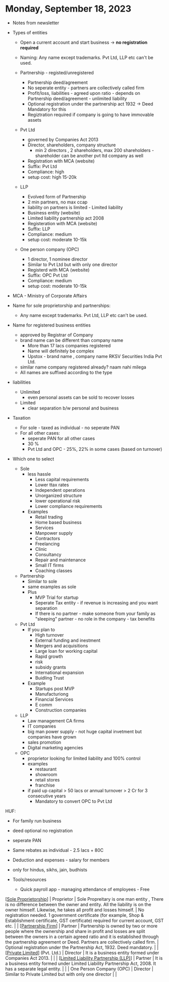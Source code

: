 # Monday, September 18, 2023

- Notes from newsletter 
- Types of entities

    - Open a current account and start business -> **no registration required**
    - Naming: Any name except trademarks. Pvt Ltd, LLP etc can't be used.

  - Partnership - registed/unregistered
    - Partnership deed/agreement 
    - No seperate entity - partners are collectively called firm 
    - Profit/loss, liabilities - agreed upon ratio - depends on Partnership deed/agreement - unlimited liability
    - Optional registration under the partnership act 1932 -> Deed Mandatory for this
    - Regiztration required if company is going to have immovable assets
  - Pvt Ltd
    - governed by Companies Act 2013
    - Director, shareholders, company structure
      - min 2 directors , 2 shareholders, max 200 shareholders - shareholder can be another pvt ltd company as well
    - Registration with MCA (website)
    - Suffix: Pvt Ltd
    - Compliance: high
    - setup cost: high 15-20k
  - LLP
    - Evolved form of Partnership
    - 2 min partners, no max ccap
    - liability on partners is limited - Limited liability
    - Business entity (website)
    - Limited liability partnership act 2008
    - Registeration with MCA (website)
    - Suffix: LLP 
    - Compliance: medium
    - setup cost: moderate 10-15k
  - One person company (OPC)
    - 1 director, 1 nominee director
    - Similar to Pvt Ltd but with only one director
    - Registerd with MCA (website)
    - Suffix: OPC Pvt Ltd 
    - Compliance: medium
    - setup cost: moderate 10-15k

- MCA - Ministry of Corporate Affairs

- Name for sole proprietorship and partnerships:
  - Any name except trademarks. Pvt Ltd, LLP etc can't be used.
- Name for registered business entities  
  - approved by Registrar of Company  
  - brand name can be different than company name 
    - More than 17 lacs companies registered 
    - Name will definitely be complex 
    - Upstox - brand name , company name RKSV Securities India Pvt Ltd.
  - similar name company registered already? naam nahi milega
  - All names are suffixed according to the type

- liabilities
  - Unlimited
    - even personal assets can be sold to recover losses
  - Limited 
    - clear separation b/w personal and business

- Taxation
  - For sole - taxed as individual - no seperate PAN
  - For all other cases:
    - seperate PAN for all other cases
    - 30 % 
    - Pvt Ltd and OPC - 25%, 22% in some cases (based on turnover) 
  

- Which one to select
  - Sole 
    - less hassle
      - Less capital requirements
      - Lower ttax rates
      - Independent operations
      - Unorganized structure
      - lower operational risk
      - Lower compliance requirements 
    - Examples
      - Retail trading
      - Home based business
      - Services
      - Manpower supply
      - Contractors
      - Freelancing
      - Clinic
      - Consultancy
      - Repair and maintenance
      - Small IT firms
      - Coaching classes
  - Partnership
    - Similar to sole 
    - same examples as sole
    - Plus
      - MVP Trial for startup
      - Seperate Tax entity -  if revenue is increasing and you want separation
      - If there is no partner - make someone from your family as "sleeping" partner - no role in the company - tax benefits 
  - Pvt Ltd 
    - If you plan to    
      - High turnover
      - External funding and inestment
      - Mergers and acquisitions
      - Large loan for working capital
      - Rapid growth
      - risk
      - subsidy grants
      - International expansion
      - Buidling Trust
    - Example
      - Startups post MVP
      - Manufacturiong
      - Financial Services
      - E comm
      - Construction companies
  - LLP 
    - Law management CA firms
    - IT companies
    - big man power supply - not huge capital invetment but companies have grown
    - sales  promotion
    - Digital marketing agencies
  - OPC 
    - proprietor looking for limited liability and 100% control
    - examples
      - restaurant
      - showroom
      - retail stores
      - franchise
    - if paid up capital > 50 lacs or annual turnover > 2 Cr for 3 consecutive years
      - Mandatory to convert OPC to Pvt Ltd

HUF:
  - For family run business
  - deed optional no registration
  - seperate PAN
  - Same rebates as individual - 2.5 lacs + 80C
  - Deduction and expenses - salary for members
  - only for hindus, sikhs, jain, budhists

- Tools/resources
  - Quick payroll app - managing attendance of employees - Free




 [[Sole Proprietorship]]                 | Proprietor  | Sole Propreitary is one man entity , There is no difference between the   owner and entity. All the liability is on the owner himself. Likewise, he   takes all profit and losses himself.                                                                         | No registration needed. 1 government certificate (for example, Shop &   Establishment certificate, GST certificate) required for current account, GST   etc. |
| [[Partnership Firm]]                    | Partner     | Partnership is owned by two or more people where the ownership and share   in profit and losses are split between the owners in a certain agreed ratio   and it is established through the partnership agreement or Deed. Partners are   collectively called firm. | Optional registration under the Partnership Act, 1932. Deed mandatory.                                                                                       |
| [[Private Limited]] (Pvt. Ltd.)         | Director    | It is a business entity formed under   Companies Act 2013.                                                                                                                                                                                                         |                                                                                                                                                              |
| [[Limited Liability Partnership (LLP)]] | Partner     | It is a business entity formed under   Limited Liability Partnership Act, 2008. It has a separate legal entity.                                                                                                                                                    |                                                                                                                                                              |
| One Person Company (OPC)            | Director    | Similar to Private Limited but with   only one director                                                                                                                                                                                                            |                                                                                                                                                              |


[//begin]: # "Autogenerated link references for markdown compatibility"
[Sole Proprietorship]: <../docs/Sole Proprietorship> "Sole Proprietorship"
[Partnership Firm]: <../docs/Partnership Firm> "Partnership Firm"
[Private Limited]: <../docs/Private Limited> "Private Limited (Pvt. Ltd.)"
[Limited Liability Partnership (LLP)]: <../docs/Limited Liability Partnership (LLP)> "Limited Liability Partnership (LLP)"
[//end]: # "Autogenerated link references"